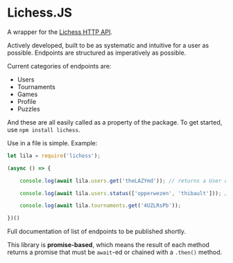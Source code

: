 # Lichess.JS

A wrapper for the [Lichess HTTP API](https://lichess.org/api).

Actively developed, built to be as systematic and intuitive for a user as possible. Endpoints are structured as imperatively as possible. 

Current categories of endpoints are:
- Users
- Tournaments
- Games
- Profile
- Puzzles

And these are all easily called as a property of the package.
To get started, use `npm install lichess`.

Use in a file is simple. Example:

```js
let lila = require('lichess');

(async () => {

    console.log(await lila.users.get('theLAZYmd')); // returns a User object for theLAZYmd

    console.log(await lila.users.status(['opperwezen', 'thibault'])); // returns the status of multiple users

    console.log(await lila.tournaments.get('4UZLRsPb'));

})()
```

Full documentation of list of endpoints to be published shortly.

This library is **promise-based**, which means the result of each method returns a promise that must be `await`-ed or chained with a `.then()` method.
